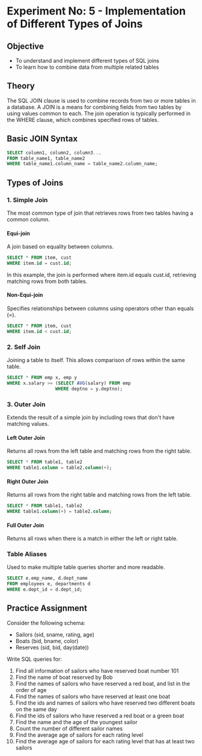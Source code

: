 # Experiment No: 5 - Implementation of Different Types of Joins

## Objective
- To understand and implement different types of SQL joins
- To learn how to combine data from multiple related tables

## Theory
The SQL JOIN clause is used to combine records from two or more tables in a database. A JOIN is a means for combining fields from two tables by using values common to each. The join operation is typically performed in the WHERE clause, which combines specified rows of tables.

## Basic JOIN Syntax
```sql
SELECT column1, column2, column3...
FROM table_name1, table_name2
WHERE table_name1.column_name = table_name2.column_name;
```

## Types of Joins

### 1. Simple Join
The most common type of join that retrieves rows from two tables having a common column.

#### Equi-join
A join based on equality between columns.
```sql
SELECT * FROM item, cust 
WHERE item.id = cust.id;
```

In this example, the join is performed where item.id equals cust.id, retrieving matching rows from both tables.

#### Non-Equi-join
Specifies relationships between columns using operators other than equals (=).
```sql
SELECT * FROM item, cust 
WHERE item.id < cust.id;
```

### 2. Self Join
Joining a table to itself. This allows comparison of rows within the same table.
```sql
SELECT * FROM emp x, emp y 
WHERE x.salary >= (SELECT AVG(salary) FROM emp 
                  WHERE deptno = y.deptno);
```

### 3. Outer Join
Extends the result of a simple join by including rows that don't have matching values.

#### Left Outer Join
Returns all rows from the left table and matching rows from the right table.
```sql
SELECT * FROM table1, table2 
WHERE table1.column = table2.column(+);
```

#### Right Outer Join
Returns all rows from the right table and matching rows from the left table.
```sql
SELECT * FROM table1, table2 
WHERE table1.column(+) = table2.column;
```

#### Full Outer Join
Returns all rows when there is a match in either the left or right table.

### Table Aliases
Used to make multiple table queries shorter and more readable.
```sql
SELECT e.emp_name, d.dept_name 
FROM employees e, departments d 
WHERE e.dept_id = d.dept_id;
```

## Practice Assignment
Consider the following schema:
- Sailors (sid, sname, rating, age)
- Boats (bid, bname, color)
- Reserves (sid, bid, day(date))

Write SQL queries for:
1. Find all information of sailors who have reserved boat number 101
2. Find the name of boat reserved by Bob
3. Find the names of sailors who have reserved a red boat, and list in the order of age
4. Find the names of sailors who have reserved at least one boat
5. Find the ids and names of sailors who have reserved two different boats on the same day
6. Find the ids of sailors who have reserved a red boat or a green boat
7. Find the name and the age of the youngest sailor
8. Count the number of different sailor names
9. Find the average age of sailors for each rating level
10. Find the average age of sailors for each rating level that has at least two sailors
